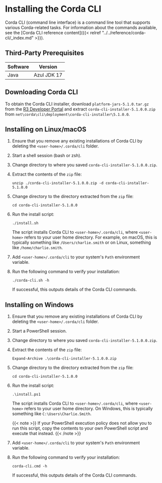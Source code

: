 # Installing the Corda CLI

Corda CLI (command line interface) is a command line tool that supports various Corda-related tasks. For information about the commands available, see the [Corda CLI reference content]({{< relref "../../reference/corda-cli/_index.md" >}}).

## Third-Party Prerequisites

Software | Version
---------|------------
Java     | Azul JDK 17

## Downloading Corda CLI

To obtain the Corda CLI installer, download `platform-jars-5.1.0.tar.gz` from the [R3 Developer Portal](https://developer.r3.com/next-gen-corda/#get-corda) and extract `corda-cli-installer-5.1.0.0.zip` from `net\corda\cli\deployment\corda-cli-installer\5.1.0.0`.

## Installing on Linux/macOS

1. Ensure that you remove any existing installations of Corda CLI by deleting the `<user-home>/.corda/cli` folder.

2. Start a shell session (bash or zsh).

3. Change directory to where you saved `corda-cli-installer-5.1.0.0.zip`.

4. Extract the contents of the `zip` file:
   ```shell
   unzip ./corda-cli-installer-5.1.0.0.zip -d corda-cli-installer-5.1.0.0
   ```

5. Change directory to the directory extracted from the `zip` file:
   ```shell
   cd corda-cli-installer-5.1.0.0
   ```

6. Run the install script:
   ```shell
   ./install.sh
   ```
   The script installs Corda CLI to `<user-home>/.corda/cli`, where `<user-home>` refers to your user home directory. For example, on macOS, this is typically something like `/Users/charlie.smith` or on Linux, something like `/home/charlie.smith`.

7. Add `<user-home>/.corda/cli` to your system's `Path` environment variable.

8. Run the following command to verify your installation:
   ```shell
   ./corda-cli.sh -h
   ```
   If successful, this outputs details of the Corda CLI commands.

## Installing on Windows

1. Ensure that you remove any existing installations of Corda CLI by deleting the `<user-home>/.corda/cli` folder.

2. Start a PowerShell session.

3. Change directory to where you saved `corda-cli-installer-5.1.0.0.zip`.

4. Extract the contents of the `zip` file:
   ```shell
   Expand-Archive .\corda-cli-installer-5.1.0.0.zip
   ```

5. Change directory to the directory extracted from the `zip` file:
   ```shell
   cd corda-cli-installer-5.1.0.0
   ```

6. Run the install script:
   ```shell
   .\install.ps1
   ```
   The script installs Corda CLI to `<user-home>/.corda/cli`, where `<user-home>` refers to your user home directory. On Windows, this is typically something like `C:\Users\Charlie.Smith`.

   {{< note >}}
   If your PowerShell execution policy does not allow you to run this script, copy the contents to your own PowerShell script and execute that instead.
   {{< /note >}}

7. Add `<user-home>/.corda/cli` to your system's `Path` environment variable.

8. Run the following command to verify your installation:
     ```shell
     corda-cli.cmd -h
     ```
    If successful, this outputs details of the Corda CLI commands.
